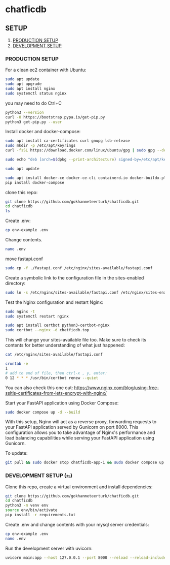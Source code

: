 # chatficdb


## SETUP

1. [PRODUCTION SETUP](#production-setup)
2. [DEVELOPMENT SETUP](#development-setup-)

### PRODUCTION SETUP

For a clean ec2 container with Ubuntu:

```bash
sudo apt update
sudo apt upgrade
sudo apt install nginx
sudo systemctl status nginx
```

you may need to do Ctrl+C

```bash
python3 --version
curl -O https://bootstrap.pypa.io/get-pip.py
python3 get-pip.py --user
```

Install docker and docker-compose:

```bash
sudo apt install ca-certificates curl gnupg lsb-release
sudo mkdir -p /etc/apt/keyrings
curl -fsSL https://download.docker.com/linux/ubuntu/gpg | sudo gpg --dearmor -o /etc/apt/keyrings/docker.gpg

sudo echo "deb [arch=$(dpkg --print-architecture) signed-by=/etc/apt/keyrings/docker.gpg] https://download.docker.com/linux/ubuntu $(lsb_release -cs) stable" | sudo tee /etc/apt/sources.list.d/docker.list > /dev/null

sudo apt update

sudo apt install docker-ce docker-ce-cli containerd.io docker-buildx-plugin docker-compose-plugin
pip install docker-compose
```

clone this repo:

```bash
git clone https://github.com/gokhanmeteerturk/chatficdb.git
cd chatficdb
ls
```

Create .env:

```bash
cp env-example .env
```

Change contents.

```bash
nano .env
```

move fastapi.conf

```bash
sudo cp -f ./fastapi.conf /etc/nginx/sites-available/fastapi.conf
```

Create a symbolic link to the configuration file in the sites-enabled
directory:

```bash
sudo ln -s /etc/nginx/sites-available/fastapi.conf /etc/nginx/sites-enabled/
```

Test the Nginx configuration and restart Nginx:

```bash
sudo nginx -t
sudo systemctl restart nginx
```

```bash
sudo apt install certbot python3-certbot-nginx
sudo certbot --nginx -d chatficdb.top
```

This will change your sites-available file too. Make sure to check its contents
for better understanding of what just happened:

```bash
cat /etc/nginx/sites-available/fastapi.conf
```

```bash
crontab -e
1
# add to end of file, then ctrl-x , y, enter:
0 12 * * * /usr/bin/certbot renew --quiet
```

You can also check this one out:
https://www.nginx.com/blog/using-free-ssltls-certificates-from-lets-encrypt-with-nginx/

Start your FastAPI application using Docker Compose:

```bash
sudo docker compose up -d --build
```

With this setup, Nginx will act as a reverse proxy, forwarding requests to your
FastAPI application served by Gunicorn on port 8000. This configuration allows
you to take advantage of Nginx's performance and load balancing capabilities
while serving your FastAPI application using Gunicorn.

To update:

```bash
git pull && sudo docker stop chatficdb-app-1 && sudo docker compose up -d --build
```

### DEVELOPMENT SETUP ([⮢](#setup))
Clone this repo, create a virtual environment and install dependencies:
```bash
git clone https://github.com/gokhanmeteerturk/chatficdb.git
cd chatficdb
python3 -m venv env
source env/bin/activate
pip install -r requirements.txt
```

Create .env and change contents with your mysql server credentials:

```bash
cp env-example .env
nano .env
```
Run the development server with uvicorn:
```bash
uvicorn main:app --host 127.0.0.1 --port 8000 --reload --reload-include '*.html' --reload-include '.env'
```
